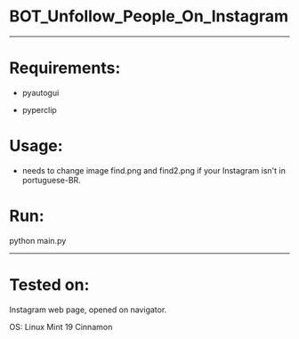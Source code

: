 # BOT_Unfollow_People_On_Instagram

- - - -

# Requirements:

*  pyautogui 

*  pyperclip

# Usage:
* needs to change image find.png and find2.png if your Instagram isn't in portuguese-BR.

# Run:
 python main.py

- - - -

# Tested on: 

Instagram web page, opened on navigator. 

OS: Linux Mint 19 Cinnamon
